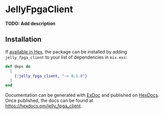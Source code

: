 # JellyFpgaClient

**TODO: Add description**

## Installation

If [available in Hex](https://hex.pm/docs/publish), the package can be installed
by adding `jelly_fpga_client` to your list of dependencies in `mix.exs`:

```elixir
def deps do
  [
    {:jelly_fpga_client, "~> 0.1.0"}
  ]
end
```

Documentation can be generated with [ExDoc](https://github.com/elixir-lang/ex_doc)
and published on [HexDocs](https://hexdocs.pm). Once published, the docs can
be found at <https://hexdocs.pm/jelly_fpga_client>.

